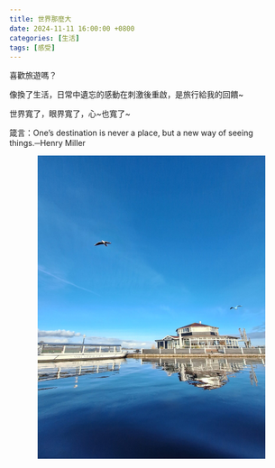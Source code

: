 ```yaml
---
title: 世界那麼大
date: 2024-11-11 16:00:00 +0800
categories: [生活]
tags: [感受]
---
```


喜歡旅遊嗎？

像換了生活，日常中遺忘的感動在刺激後重啟，是旅行給我的回饋~

世界寬了，眼界寬了，心~也寬了~

箴言：One’s destination is never a place, but a new way of seeing things.─Henry Miller

<div style="text-align: center;">
  <img src="/assets/img/posts/20241128.jpg" alt="世界那麼大：讓我一步一腳印" style="width: 80%; height: auto; display: block; margin: auto;" />
  <p style="font-size: 14px; color: #666; margin-top: 6px;">

</p>
</div>